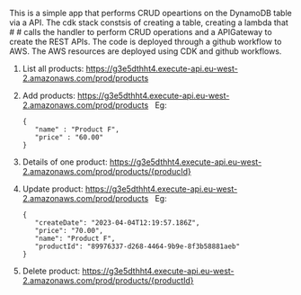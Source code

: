 This is a simple app that performs CRUD opeartions on the DynamoDB table via a API. The cdk stack constsis of creating a table, creating a lambda that # # calls the handler to perform CRUD operations and a APIGateway to create the REST APIs. The code is deployed through a github workflow to AWS. The AWS resources are deployed using CDK and github workflows.

 1. List all products:
   https://g3e5dthht4.execute-api.eu-west-2.amazonaws.com/prod/products

2. Add products:
   https://g3e5dthht4.execute-api.eu-west-2.amazonaws.com/prod/products
   &nbsp; Eg:
      ```
      {
         "name" : "Product F",
         "price" : "60.00"
      }
      ```

3. Details of one product:
   https://g3e5dthht4.execute-api.eu-west-2.amazonaws.com/prod/products/{producId}

4. Update product:
   https://g3e5dthht4.execute-api.eu-west-2.amazonaws.com/prod/products
   &nbsp; Eg:
      ```
      {
         "createDate": "2023-04-04T12:19:57.186Z",
         "price": "70.00",
         "name": "Product F",
         "productId": "89976337-d268-4464-9b9e-8f3b58881aeb"
      }
      ```
5. Delete product:
   https://g3e5dthht4.execute-api.eu-west-2.amazonaws.com/prod/products/{productId}
